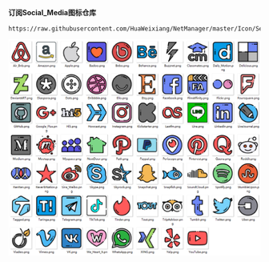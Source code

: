 **订阅Social_Media图标仓库**
```
https://raw.githubusercontent.com/HuaWeixiang/NetManager/master/Icon/Semporia/Social_Media/Social_Media.json
```
<p align="center">
  <img src="https://raw.githubusercontent.com/HuaWeixiang/NetManager/master/Icon/Semporia/Social_Media/Social_Media.png" align="center">
  <br><br>
</p>
